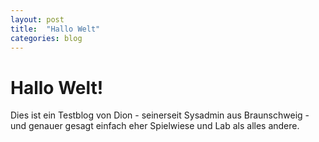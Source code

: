 ```yaml
---
layout: post
title:  "Hallo Welt"
categories: blog
---
```

# Hallo Welt!

Dies ist ein Testblog von Dion - seinerseit Sysadmin aus Braunschweig - und genauer gesagt einfach eher Spielwiese und Lab als alles andere.